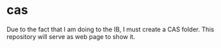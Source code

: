 # cas
Due to the fact that I am doing to the IB, I must create a CAS folder. This repository will serve as web page to show it.
